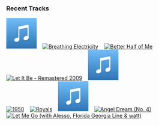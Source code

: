 ### Recent Tracks
[<img src='https://github.com/atfinke/atfinke/blob/master/placeholder.jpeg?raw=true' width='16%' height='16%' alt='Haunted'>](https://www.last.fm/music/smle/_/haunted)&nbsp;&nbsp;&nbsp;&nbsp;[<img src='https://lastfm.freetls.fastly.net/i/u/300x300/6a83a851fa7a48a2c8e1b7d4dd5d7fda.png' width='16%' height='16%' alt='Breathing Electricity'>](https://www.last.fm/music/the%2belectric%2bsons/_/breathing%2belectricity)&nbsp;&nbsp;&nbsp;&nbsp;[<img src='https://lastfm.freetls.fastly.net/i/u/300x300/e00ecfdfd80d01f9f64be40e9b1aa81c.png' width='16%' height='16%' alt='Better Half of Me'>](https://www.last.fm/music/tom%2bwalker/_/better%2bhalf%2bof%2bme)&nbsp;&nbsp;&nbsp;&nbsp;[<img src='https://lastfm.freetls.fastly.net/i/u/300x300/17d6c086431048976636af874363d00f.png' width='16%' height='16%' alt='Let It Be - Remastered 2009'>](https://www.last.fm/music/the%2bbeatles/_/let%2bit%2bbe%2b-%2bremastered%2b2009)&nbsp;&nbsp;&nbsp;&nbsp;[<img src='https://github.com/atfinke/atfinke/blob/master/placeholder.jpeg?raw=true' width='16%' height='16%' alt='Late Night'>](https://www.last.fm/music/odesza/_/late%2bnight)&nbsp;&nbsp;&nbsp;&nbsp;<br>[<img src='https://lastfm.freetls.fastly.net/i/u/300x300/914a4fbd79e18bb5362608428e73d2fe.png' width='16%' height='16%' alt='1950'>](https://www.last.fm/music/king%2bprincess/_/1950)&nbsp;&nbsp;&nbsp;&nbsp;[<img src='https://lastfm.freetls.fastly.net/i/u/300x300/bf9dabcbd7d199f68da2e6a16300d260.png' width='16%' height='16%' alt='Royals'>](https://www.last.fm/music/lorde/_/royals)&nbsp;&nbsp;&nbsp;&nbsp;[<img src='https://github.com/atfinke/atfinke/blob/master/placeholder.jpeg?raw=true' width='16%' height='16%' alt='Find'>](https://www.last.fm/music/shallou/_/find)&nbsp;&nbsp;&nbsp;&nbsp;[<img src='https://lastfm.freetls.fastly.net/i/u/300x300/e850ce45bc8775b17ad83cb6cebbf281.png' width='16%' height='16%' alt='Angel Dream (No. 4)'>](https://www.last.fm/music/tom%2bpetty%2band%2bthe%2bheartbreakers/_/angel%2bdream%2b%2528no.%2b4%2529)&nbsp;&nbsp;&nbsp;&nbsp;[<img src='https://lastfm.freetls.fastly.net/i/u/300x300/18da7d53712da680cca2e6a1d97a3677.png' width='16%' height='16%' alt='Let Me Go (with Alesso, Florida Georgia Line & watt)'>](https://www.last.fm/music/hailee%2bsteinfeld/_/let%2bme%2bgo%2b%2528with%2balesso%252c%2bflorida%2bgeorgia%2bline%2b%2526%2bwatt%2529)&nbsp;&nbsp;&nbsp;&nbsp;<br>